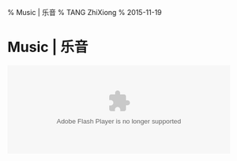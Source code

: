 % Music | 乐音
% TANG ZhiXiong
% 2015-11-19

Music | 乐音
============

<embed src="http://www.xiami.com/widget/37099022_H_S_album/wallPlayer.swf" type="application/x-shockwave-flash" width="451" height="179" wmode="transparent"></embed>